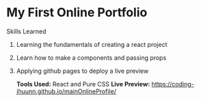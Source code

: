 # My First Online Portfolio

Skills Learned
1. Learning the fundamentals of creating a react project
2. Learn how to make a components and passing props
3. Applying github pages to deploy a live preview

   **Tools Used:** React and Pure CSS
   **Live Preview:** https://coding-jhuunn.github.io/mainOnlineProfile/


